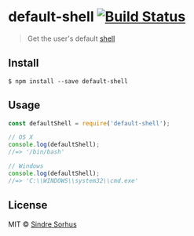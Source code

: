 # default-shell [![Build Status](https://travis-ci.org/sindresorhus/default-shell.svg?branch=master)](https://travis-ci.org/sindresorhus/default-shell)

> Get the user's default [shell](https://en.wikipedia.org/wiki/Shell_(computing))


## Install

```
$ npm install --save default-shell
```


## Usage

```js
const defaultShell = require('default-shell');

// OS X
console.log(defaultShell);
//=> '/bin/bash'

// Windows
console.log(defaultShell);
//=> 'C:\\WINDOWS\\system32\\cmd.exe'
```


## License

MIT © [Sindre Sorhus](http://sindresorhus.com)
